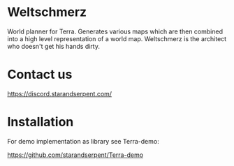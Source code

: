 # Weltschmerz
World planner for Terra. Generates various maps which are then combined into a high level representation of a world map. Weltschmerz is the architect who doesn't get his hands dirty.

# Contact us
https://discord.starandserpent.com/

# Installation
For demo implementation as library see Terra-demo:

https://github.com/starandserpent/Terra-demo

